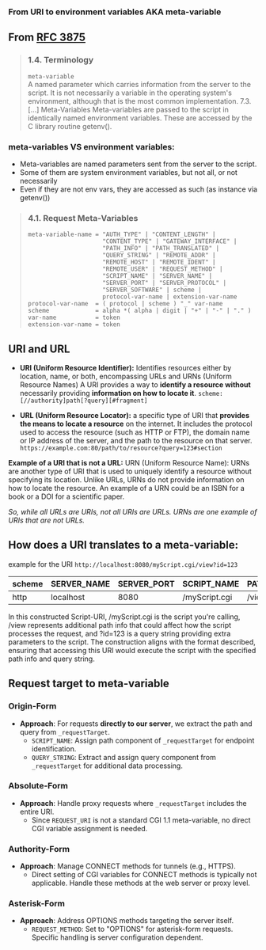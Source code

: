 
### From URI to environment variables AKA meta-variable

## From [RFC 3875](https://datatracker.ietf.org/doc/html/rfc3875)



> ### 1.4.  Terminology
> `meta-variable`  
> A named parameter which carries information from the server to the script. It is not necessarily a variable in the operating system's environment, although that is the most common implementation.
> 7.3.  [...]
>   Meta-Variables
>      Meta-variables are passed to the script in identically named
>      environment variables.  These are accessed by the C library
>      routine getenv().

### meta-variables VS environment variables:

- Meta-variables are named parameters sent from the server to the script.
- Some of them are system environment variables, but not all, or not necessarily
- Even if they are not env vars, they are accessed as such (as instance via getenv())

> ### 4.1.  Request Meta-Variables
> 
> ```plaintext
> meta-variable-name = "AUTH_TYPE" | "CONTENT_LENGTH" |
>                      "CONTENT_TYPE" | "GATEWAY_INTERFACE" |
>                      "PATH_INFO" | "PATH_TRANSLATED" |
>                      "QUERY_STRING" | "REMOTE_ADDR" |
>                      "REMOTE_HOST" | "REMOTE_IDENT" |
>                      "REMOTE_USER" | "REQUEST_METHOD" |
>                      "SCRIPT_NAME" | "SERVER_NAME" |
>                      "SERVER_PORT" | "SERVER_PROTOCOL" |
>                      "SERVER_SOFTWARE" | scheme |
>                      protocol-var-name | extension-var-name
> protocol-var-name  = ( protocol | scheme ) "_" var-name
> scheme             = alpha *( alpha | digit | "+" | "-" | "." )
> var-name           = token
> extension-var-name = token
> ```

## URI and URL

- **URI (Uniform Resource Identifier):** Identifies resources either by location, name, or both, encompassing URLs and URNs  (Uniform Resource Names) A URI provides a way to **identify a resource without** necessarily providing **information on how to locate it**.
`scheme:[//authority]path[?query][#fragment]`

- **URL (Uniform Resource Locator):** a specific type of URI that **provides the means to locate a resource** on the internet. It includes the protocol used to access the resource (such as HTTP or FTP), the domain name or IP address of the server, and the path to the resource on that server.
`https://example.com:80/path/to/resource?query=123#section`

**Example of a URI that is not a URL:**
URN (Uniform Resource Name): URNs are another type of URI that is used to uniquely identify a resource without specifying its location. Unlike URLs, URNs do not provide information on how to locate the resource. An example of a URN could be an ISBN for a book or a DOI for a scientific paper.

*So, while all URLs are URIs, not all URIs are URLs. URNs are one example of URIs that are not URLs.*

## How does a URI translates to a meta-variable:
example for the URI `http://localhost:8080/myScript.cgi/view?id=123`

| scheme | SERVER_NAME | SERVER_PORT | SCRIPT_NAME    | PATH_INFO | QUERY_STRING |
|--------|-------------|-------------|----------------|-----------|--------------|
| http   | localhost   | 8080        | /myScript.cgi  | /view     | id=123       |

In this constructed Script-URI, /myScript.cgi is the script you're calling, /view represents additional path info that could affect how the script processes the request, and ?id=123 is a query string providing extra parameters to the script. The construction aligns with the format described, ensuring that accessing this URI would execute the script with the specified path info and query string.

## Request target to meta-variable

### Origin-Form
- **Approach**: For requests **directly to our server**, we extract the path and query from `_requestTarget`.
  - `SCRIPT_NAME`: Assign path component of `_requestTarget` for endpoint identification.
  - `QUERY_STRING`: Extract and assign query component from `_requestTarget` for additional data processing.

### Absolute-Form
- **Approach**: Handle proxy requests where `_requestTarget` includes the entire URI.
  - Since `REQUEST_URI` is not a standard CGI 1.1 meta-variable, no direct CGI variable assignment is needed.

### Authority-Form
- **Approach**: Manage CONNECT methods for tunnels (e.g., HTTPS).
  - Direct setting of CGI variables for CONNECT methods is typically not applicable. Handle these methods at the web server or proxy level.

### Asterisk-Form
- **Approach**: Address OPTIONS methods targeting the server itself.
  - `REQUEST_METHOD`: Set to "OPTIONS" for asterisk-form requests. Specific handling is server configuration dependent.


